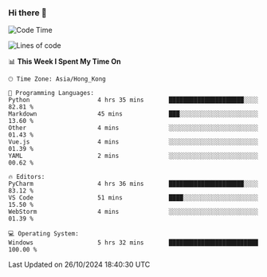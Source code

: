 ### Hi there 👋

<!--
**RoiexLee/RoiexLee** is a ✨ _special_ ✨ repository because its `README.md` (this file) appears on your GitHub profile.

Here are some ideas to get you started:

- 🔭 I’m currently working on ...
- 🌱 I’m currently learning ...
- 👯 I’m looking to collaborate on ...
- 🤔 I’m looking for help with ...
- 💬 Ask me about ...
- 📫 How to reach me: ...
- 😄 Pronouns: ...
- ⚡ Fun fact: ...
-->

<!--START_SECTION:waka-->
![Code Time](http://img.shields.io/badge/Code%20Time-725%20hrs%2021%20mins-blue)

![Lines of code](https://img.shields.io/badge/From%20Hello%20World%20I%27ve%20Written-38.4%20thousand%20lines%20of%20code-blue)

📊 **This Week I Spent My Time On** 

```text
🕑︎ Time Zone: Asia/Hong_Kong

💬 Programming Languages: 
Python                   4 hrs 35 mins       █████████████████████░░░░   82.81 % 
Markdown                 45 mins             ███░░░░░░░░░░░░░░░░░░░░░░   13.60 % 
Other                    4 mins              ░░░░░░░░░░░░░░░░░░░░░░░░░   01.43 % 
Vue.js                   4 mins              ░░░░░░░░░░░░░░░░░░░░░░░░░   01.39 % 
YAML                     2 mins              ░░░░░░░░░░░░░░░░░░░░░░░░░   00.62 % 

🔥 Editors: 
PyCharm                  4 hrs 36 mins       █████████████████████░░░░   83.12 % 
VS Code                  51 mins             ████░░░░░░░░░░░░░░░░░░░░░   15.50 % 
WebStorm                 4 mins              ░░░░░░░░░░░░░░░░░░░░░░░░░   01.39 % 

💻 Operating System: 
Windows                  5 hrs 32 mins       █████████████████████████   100.00 % 
```


 Last Updated on 26/10/2024 18:40:30 UTC
<!--END_SECTION:waka-->
